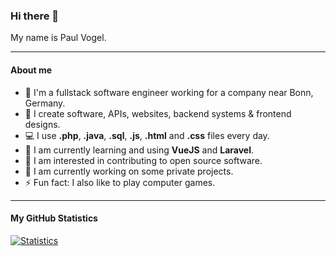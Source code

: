 ### Hi there 👋

My name is Paul Vogel.

---

#### About me
- 🏦 I'm a fullstack software engineer working for a company near Bonn, Germany.
- 📝 I create software, APIs, websites, backend systems & frontend designs.
- 💻 I use **.php**, **.java**, **.sql**, **.js**, **.html** and **.css** files every day.
- 🌱 I am currently learning and using **VueJS** and **Laravel**. 
- 💬 I am interested in contributing to open source software.
- 🔭 I am currently working on some private projects.
- ⚡ Fun fact: I also like to play computer games.

---

#### My GitHub Statistics
[![Statistics](https://github-readme-stats.vercel.app/api?username=pavog&show_icons=true&count_private=true&hide_title=true)](https://github.com/pavog)
